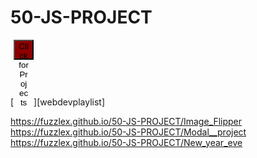 # 50-JS-PROJECT
[<button style="width: 2rem; height: 2rem; background-color: darkred;">Click for Projects</button>][webdevplaylist]

https://fuzzlex.github.io/50-JS-PROJECT/Image_Flipper  <br/>
https://fuzzlex.github.io/50-JS-PROJECT/Modal__project <br/>
https://fuzzlex.github.io/50-JS-PROJECT/New_year_eve
